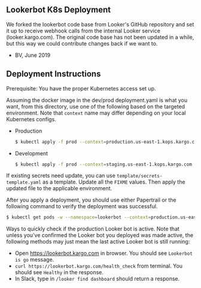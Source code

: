 ## Lookerbot K8s Deployment

We forked the lookerbot code base from Looker's GitHub repository and set it up to receive webhook calls from the internal Looker service (looker.kargo.com). The original code base has not been updated in a while, but this way we could contribute changes back if we want to. 

- BV, June 2019 

## Deployment Instructions
Prerequisite: You have the proper Kubernetes access set up.

Assuming the docker image in the dev/prod deployment.yaml is what you want, from this directory, use one of the following based on the targeted environment.  Note that `context` name may differ depending on your local Kubernetes configs.

* Production  
  ```bash
  $ kubectl apply -f prod --context=production.us-east-1.kops.kargo.com --namespace=lookerbot 
  ```

* Development  
  ```bash
  $ kubectl apply -f prod --context=staging.us-east-1.kops.kargo.com --namespace=lookerbot-dev 
  ```

If existing secrets need update, you can use `template/secrets-template.yaml` as a template.  Update all the `FIXME` values.  Then apply the updated file to the applicable environment.

After you apply a deployment, you should use either Papertrail or the following command to verify the deployment was successful.
```bash
$ kubectl get pods -w --namespace=lookerbot --context=production.us-east-1.kops.kargo.com
```

Ways to quickly check if the production Looker bot is active.  Note that unless you've confirmed the Looker bot you deployed was made active, the following methods may just mean the last active Looker bot is still running:
* Open https://lookerbot.kargo.com in browser.  You should see `Lookerbot is go` message.
* `curl https://lookerbot.kargo.com/health_check` from terminal.  You should see `Healthy` in the response.
* In Slack, type in `/looker find dashboard` should return a response.
